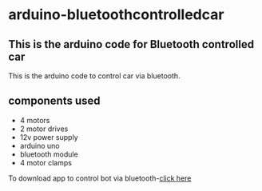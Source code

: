# arduino-bluetoothcontrolledcar
## This is the arduino code for Bluetooth controlled car
This is the arduino code to control car via bluetooth.
## components used
- 4 motors
- 2 motor drives
- 12v power supply
- arduino uno
- bluetooth module
- 4 motor clamps

To download app to control bot via bluetooth-[click here](https://play.google.com/store/apps/details?id=braulio.calle.bluetoothRCcontroller)
 
